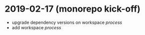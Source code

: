 # 2019-02-17 (monorepo kick-off)

- upgrade dependency versions on workspace _process_
- add workspace _process_
